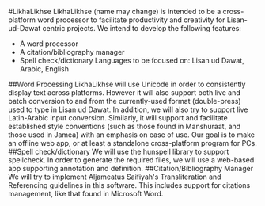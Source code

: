 #LikhaLikhse
LikhaLikhse (name may change) is intended 
to be a cross-platform word processor to facilitate productivity and creativity for Lisan-ud-Dawat centric projects. 
We intend to develop the following features:
- A word processor
- A citation/bibliography manager
- Spell check/dictionary
Languages to be focused on: Lisan ud Dawat, Arabic, English

##Word Processing
LikhaLikhse will use Unicode in order to consistently display text across platforms. However it will also support both live and batch conversion to and from the currently-used format (double-press) used to type in Lisan ud Dawat. In addition, we will also try to support live Latin-Arabic input conversion. 
Similarly, it will support and facilitate established style conventions (such as those found in Manshuraat, and those used in Jamea) with an emphasis on ease of use. 
Our goal is to make an offline web app, or at least a standalone cross-platform program for PCs.
##Spell check/dictionary
We will use the hunspell library to support spellcheck. In order to generate the required files, we will use a web-based app supporting annotation and definition.
##Citation/Bibliography Manager
We will try to implement Aljameatus Saifiyah's Transliteration and Referencing guidelines in this software. This includes support for citations management, like that found in Microsoft Word.